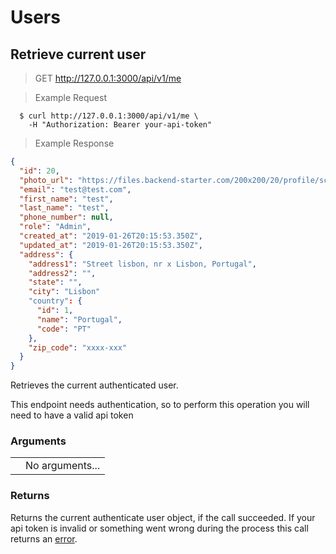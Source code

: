 # Users

## Retrieve current user

> GET http://127.0.0.1:3000/api/v1/me

> Example Request

```shell
  $ curl http://127.0.0.1:3000/api/v1/me \
    -H "Authorization: Bearer your-api-token"
```

> Example Response

```json
{
  "id": 20,
  "photo_url": "https://files.backend-starter.com/200x200/20/profile/screenshot_20190128_at_143329.png",
  "email": "test@test.com",
  "first_name": "test",
  "last_name": "test",
  "phone_number": null,
  "role": "Admin",
  "created_at": "2019-01-26T20:15:53.350Z",
  "updated_at": "2019-01-26T20:15:53.350Z",
  "address": {
    "address1": "Street lisbon, nr x Lisbon, Portugal",
    "address2": "",
    "state": "",
    "city": "Lisbon"
    "country": {
      "id": 1,
      "name": "Portugal",
      "code": "PT"
    },
    "zip_code": "xxxx-xxx"
  }
}
```

Retrieves the current authenticated user.

<aside class="notice">
This endpoint needs authentication, so to perform this operation you will need to have a valid api token
</aside>

### Arguments

|     |                 |
| --- | --------------- |
|     | No arguments... |

### Returns

Returns the current authenticate user object, if the call succeeded. If your api token is invalid or something went wrong during the process this call returns an [error](?md#errors).
